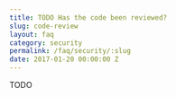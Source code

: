 ```yaml
---
title: TODO Has the code been reviewed?
slug: code-review
layout: faq
category: security
permalink: /faq/security/:slug
date: 2017-01-20 00:00:00 Z
---
```

TODO